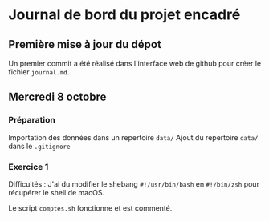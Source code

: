 # Journal de bord du projet encadré

## Première mise à jour du dépot
Un premier commit a été réalisé dans l'interface web de github pour créer le fichier `journal.md`.

## Mercredi 8 octobre

### Préparation
Importation des données dans un repertoire `data/`
Ajout du repertoire `data/` dans le `.gitignore`

### Exercice 1
Difficultés : 
J'ai du modifier le shebang `#!/usr/bin/bash` en `#!/bin/zsh` pour récupérer le shell de macOS.

Le script `comptes.sh` fonctionne et est commenté.
